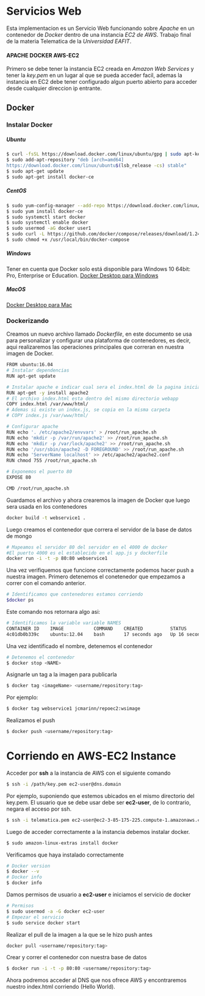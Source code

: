 # Servicios Web
Esta implementacion es un Servicio Web funcionando sobre *Apache* en un contenedor de *Docker* dentro de una instancia *EC2 de AWS*. Trabajo final de la materia Telematica de la *Universidad EAFIT*.
#### APACHE DOCKER AWS-EC2
Primero se debe tener la instancia EC2 creada en *Amazon Web Services* y tener la *key.pem* en un lugar al que se pueda acceder facil, ademas la instancia en EC2 debe tener configurado algun puerto abierto para acceder desde cualquier direccion ip entrante.

## Docker
### Instalar Docker
##### Ubuntu
```bash
$ curl -fsSL https://download.docker.com/linux/ubuntu/gpg | sudo apt-key add -
$ sudo add-apt-repository "deb [arch=amd64] 
https://download.docker.com/linux/ubuntu$(lsb_release -cs) stable"
$ sudo apt-get update
$ sudo apt-get install docker-ce
```
##### CentOS
```bash
$ sudo yum-config-manager --add-repo https://download.docker.com/linux/centos/docker-ce.repo
$ sudo yum install docker-ce
$ sudo systemctl start docker
$ sudo systemctl enable docker
$ sudo usermod -aG docker user1
$ sudo curl -L https://github.com/docker/compose/releases/download/1.24.0-rc1/docker-compose-`uname -s`-`uname -m` -o /usr/local/bin/docker-compose
$ sudo chmod +x /usr/local/bin/docker-compose
```
##### Windows 
Tener en cuenta que Docker solo está disponible para Windows 10 64bit: Pro, Enterprise or Education.
[Docker Desktop para Windows](https://docs.docker.com/docker-for-windows/install/)

##### MacOS
[Docker Desktop para Mac](https://docs.docker.com/docker-for-mac/install/)

### Dockerizando
Creamos un nuevo archivo llamado *Dockerfile*, en este documento se usa para personalizar y configurar una plataforma de contenedores, es decir, aqui realizaremos las operaciones principales que correran en nuestra imagen de Docker.
```bash
FROM ubuntu:16.04
# Instalar dependencias
RUN apt-get update

# Instalar apache e indicar cual sera el index.html de la pagina inicial
RUN apt-get -y install apache2
# El archivo index.html esta dentro del mismo directorio webapp
COPY index.html /var/www/html/
# Ademas si existe un index.js, se copia en la misma carpeta
# COPY index.js /var/www/html/

# Configurar apache
RUN echo '. /etc/apache2/envvars' > /root/run_apache.sh
RUN echo 'mkdir -p /var/run/apache2' >> /root/run_apache.sh
RUN echo 'mkdir -p /var/lock/apache2' >> /root/run_apache.sh
RUN echo '/usr/sbin/apache2 -D FOREGROUND' >> /root/run_apache.sh
RUN echo 'ServerName localhost' >> /etc/apache2/apache2.conf
RUN chmod 755 /root/run_apache.sh

# Exponemos el puerto 80
EXPOSE 80

CMD /root/run_apache.sh
```
Guardamos el archivo y ahora crearemos la imagen de Docker que luego sera usada en los contenedores
```bash
docker build -t webservice1 .
```
Luego creamos el contenedor que correra el servidor de la base de datos de mongo
```bash
# Mapeamos el servidor 80 del servidor en el 4000 de docker
#El puerto 4000 es el establecido en el app.js y dockerfile
docker run -i -t -p 80:80 webservice1
```
Una vez verifiquemos que funcione correctamente podemos hacer push a nuestra imagen. 
Primero detenemos el conetenedor que empezamos a correr con el comando anterior.
```bash
# Identificamos que contenedores estamos corriendo
$docker ps
```
Este comando nos retornara algo asi:
```bash
# Identificamos la variable variable NAMES
CONTAINER ID    IMAGE           COMMAND    CREATED          STATUS         PORTS          NAMES
4c01db0b339c    ubuntu:12.04    bash       17 seconds ago   Up 16 seconds  3300-3310/tcp  webapp
```
Una vez identificado el nombre, detenemos el contenedor
```bash
# Detenemos el contenedor
$ docker stop <NAME>
```
Asignarle un tag a la imagen para publicarla
```bash
$ docker tag <imageName> <username/repository:tag>
```
Por ejemplo:
```bash
$ docker tag webservice1 jcmarinn/repoec2:wsimage
```
Realizamos el push
```bash
$ docker push <username/repository:tag>
```
# Corriendo en AWS-EC2 Instance

Acceder por **ssh** a la instancia de AWS con el siguiente comando
```bash
$ ssh -i /path/key.pem ec2-user@dns.domain
```
Por ejemplo, suponiendo que estemos ubicados en el mismo directorio del key.pem.
El usuario que se debe usar debe ser **ec2-user**, de lo contrario, negara el acceso por ssh.
```bash
$ ssh -i telematica.pem ec2-user@ec2-3-85-175-225.compute-1.amazonaws.com
```
Luego de acceder correctamente a la instancia debemos instalar docker.
```bash
$ sudo amazon-linux-extras install docker
```
Verificamos que haya instalado correctamente
```bash
# Docker version
$ docker --v
# Docker info
$ docker info
```
Damos permisos de usuario a **ec2-user** e iniciamos el servicio de docker
```bash
# Permisos
$ sudo usermod -a -G docker ec2-user
# Empezar el servicio
$ sudo service docker start
```
Realizar el pull de la imagen a la que se le hizo push antes
```bash
docker pull <username/repository:tag>
```
Crear y correr el contenedor con nuestra base de datos
```bash
$ docker run -i -t -p 80:80 <username/repository:tag>
```
Ahora podremos acceder al DNS que nos ofrece AWS y encontraremos nuestro index.html corriendo (Hello World).